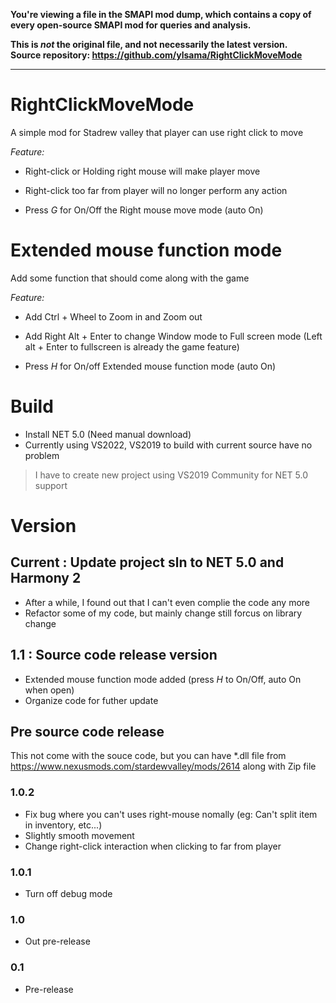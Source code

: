 **You're viewing a file in the SMAPI mod dump, which contains a copy of every open-source SMAPI mod
for queries and analysis.**

**This is _not_ the original file, and not necessarily the latest version.**  
**Source repository: https://github.com/ylsama/RightClickMoveMode**

----

# RightClickMoveMode
  A simple mod for Stadrew valley that player can use right click to move
  
*Feature:*
- Right-click or Holding right mouse  will make player move 
- Right-click too far from player will no longer perform any action 

- Press *G* for On/Off the Right mouse move mode (auto On)
  
# Extended mouse function mode
  Add some function that should come along with the game  
  
*Feature:*
- Add Ctrl + Wheel to Zoom in and Zoom out 
- Add Right Alt + Enter to change Window mode to Full screen mode (Left alt + Enter to fullscreen is already the game feature) 

- Press *H* for On/off Extended mouse function mode (auto On)
  
# Build

- Install NET 5.0 (Need manual download)
- Currently using VS2022, VS2019 to build with current source have no problem

> I have to create new project using VS2019 Community for NET 5.0 support
  
# Version
## Current : Update project sln to NET 5.0 and Harmony 2
-  After a while, I found out that I can't even complie the code any more
-  Refactor some of my code, but mainly change still forcus on library change

## 1.1 : Source code release version
-  Extended mouse function mode added (press *H* to On/Off, auto On when open)
-  Organize code for futher update

## Pre source code release
   This not come with the souce code, but you can have \*.dll file from https://www.nexusmods.com/stardewvalley/mods/2614 along with Zip file

### 1.0.2
- Fix bug where you can't uses right-mouse nomally (eg: Can't split item in inventory, etc...) 
- Slightly smooth movement
- Change right-click interaction when clicking to far from player

### 1.0.1
- Turn off debug mode

### 1.0
- Out pre-release

### 0.1
- Pre-release

